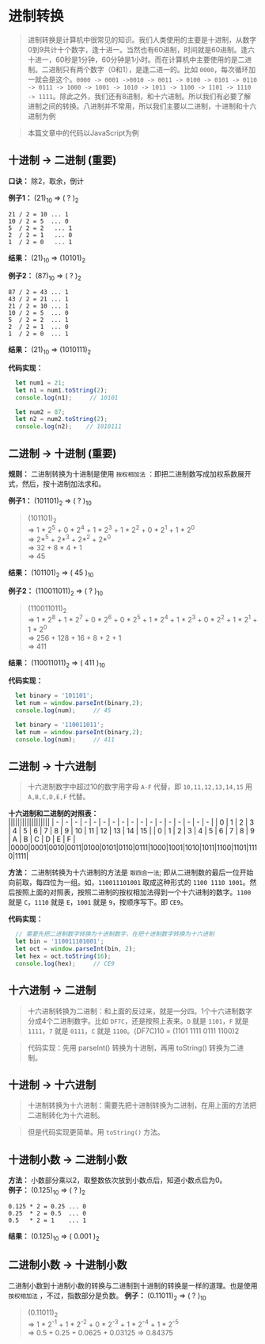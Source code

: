 # 进制转换

> 进制转换是计算机中很常见的知识。我们人类使用的主要是十进制，从数字0到9共计十个数字，逢十进一。当然也有60进制，时间就是60进制。逢六十进一，60秒是1分钟，60分钟是1小时。而在计算机中主要使用的是二进制。二进制只有两个数字（0和1），是逢二进一的。比如 `0000`，每次循环加一就会是这个。`0000 -> 0001 ->0010 -> 0011 -> 0100 -> 0101 -> 0110 -> 0111 -> 1000 -> 1001 -> 1010 -> 1011 -> 1100 -> 1101 -> 1110 -> 1111`。除此之外，我们还有8进制，和十六进制。所以我们有必要了解进制之间的转换。八进制并不常用，所以我们主要以二进制，十进制和十六进制为例

> 本篇文章中的代码以JavaScript为例

## 十进制 -> 二进制 (重要)

**口诀：** 除2，取余，倒计  

**例子1：** (21)<sub>10</sub> => ( ? )<sub>2</sub>  
```
21 / 2 = 10 ... 1  
10 / 2 = 5  ... 0  
5  / 2 = 2   ... 1  
2  / 2 = 1   ... 0  
1  / 2 = 0   ... 1  
```
**结果：** (21)<sub>10</sub> => (10101)<sub>2</sub>

**例子2：** (87)<sub>10</sub> => ( ? )<sub>2</sub>  
```
87 / 2 = 43 ... 1  
43 / 2 = 21 ... 1  
21 / 2 = 10 ... 1  
10 / 2 = 5  ... 0  
5  / 2 = 2  ... 1  
2  / 2 = 1  ... 0  
1  / 2 = 0  ... 1  
```
**结果：** (21)<sub>10</sub> => (1010111)<sub>2</sub>  

**代码实现：**
```javascript
  let num1 = 21;
  let n1 = num1.toString(2);
  console.log(n1);     // 10101

  let num2 = 87;
  let n2 = num2.toString(2);
  console.log(n2);    // 1010111
```

## 二进制 -> 十进制 (重要)
**规则：** 二进制转换为十进制是使用 `按权相加法` ：即把二进制数写成加权系数展开式，然后，按十进制加法求和。

**例子1：** (101101)<sub>2</sub> => ( ? )<sub>10</sub>
> (101101)<sub>2</sub>  
=> 1 * 2<sup>5</sup> + 0 * 2<sup>4</sup> + 1 * 2<sup>3</sup> + 1 * 2<sup>2</sup> + 0 * 2<sup>1</sup> + 1 * 2<sup>0</sup>  
=> 2*<sup>5</sup> + 2*<sup>3</sup> + 2*<sup>2</sup> + 2*<sup>0</sup>  
=> 32 + 8 * 4 + 1  
=> 45

**结果：** (101101)<sub>2</sub> => ( 45 )<sub>10</sub>

**例子2：** (110011011)<sub>2</sub> => ( ? )<sub>10</sub>
> (110011011)<sub>2</sub>  
=> 1 * 2<sup>8</sup> + 1 * 2<sup>7</sup> + 0 * 2<sup>6</sup> + 0 * 2<sup>5</sup> + 1 * 2<sup>4</sup> + 1 * 2<sup>3</sup> + 0 * 2<sup>2</sup> + 1 * 2<sup>1</sup> + 1 * 2<sup>0</sup>  
=> 256 + 128 + 16 + 8 + 2 + 1  
=> 411

**结果：** (110011011)<sub>2</sub> => ( 411 )<sub>10</sub>

**代码实现：** 
```javascript
  let binary = '101101';
  let num = window.parseInt(binary,2);
  console.log(num);     // 45

  let binary = '110011011';
  let num = window.parseInt(binary,2);
  console.log(num);     // 411
```

## 二进制 -> 十六进制
> 十六进制数字中超过10的数字用字母 `A-F` 代替，即 `10,11,12,13,14,15` 用 `A,B,C,D,E,F` 代替。

**十六进制和二进制的对照表：**  
||||||||||||||||||
| - | - | - | - | - | - | - | - | - | - | - | - | - | - | - | - | - |
| 0 | 1 | 2 | 3 | 4 | 5 | 6 | 7 | 8 | 9 | 10 | 11 | 12 | 13 | 14 | 15 |
| 0 | 1 | 2 | 3 | 4 | 5 | 6 | 7 | 8 | 9 | A | B | C | D | E | F |
|0000|0001|0010|0011|0100|0101|0110|0111|1000|1001|1010|1011|1100|1101|1110|1111|

**方法：** 二进制转换为十六进制的方法是 `取四合一法`; 即从二进制数的最后一位开始向前取，每四位为一组。如，`110011101001` 取成这种形式的 `1100 1110 1001`。然后按照上面的对照表，按照二进制的按权相加法得到一个十六进制的数字。`1100` 就是 `C`，`1110` 就是 `E`，`1001` 就是 `9`，按顺序写下。即 `CE9`。

**代码实现：**
```javascript
  // 需要先把二进制数字转换为十进制数字，在把十进制数字转换为十六进制
  let bin = '110011101001';
  let oct = window.parseInt(bin, 2);
  let hex = oct.toString(16);
  console.log(hex);     // CE9
```

## 十六进制 -> 二进制
> 十六进制转换为二进制：和上面的反过来，就是一分四。1个十六进制数字分成4个二进制数字。比如 `DF7C`，还是按照上表来。`D` 就是 `1101`，`F` 就是 `1111`，`7` 就是 `0111`，`C` 就是 `1100`。(DF7C)10 = (1101 1111 0111 1100)2

> 代码实现：先用 parseInt() 转换为十进制，再用 toString() 转换为二进制。

## 十进制 -> 十六进制
> 十进制转换为十六进制：需要先把十进制转换为二进制，在用上面的方法把二进制转化为十六进制。

> 但是代码实现更简单。用 `toString()` 方法。


## 十进制小数 -> 二进制小数
**方法：** 小数部分乘以2，取整数依次放到小数点后，知道小数点后为0。  
**例子：**  (0.125)<sub>10</sub>  => ( ? )<sub>2</sub>
```
0.125 * 2 = 0.25 ... 0  
0.25  * 2 = 0.5  ... 0  
0.5   * 2 = 1    ... 1
```
**结果：** (0.125)<sub>10</sub>  => ( 0.001 )<sub>2</sub>

## 二进制小数  -> 十进制小数
二进制小数到十进制小数的转换与二进制到十进制的转换是一样的道理。也是使用 `按权相加法` ，不过，指数部分是负数。
**例子：** (0.11011)<sub>2</sub>  => ( ? )<sub>10</sub>
> (0.11011)<sub>2</sub>  
=> 1 * 2<sup>-1</sup> + 1 * 2<sup>-2</sup> + 0 * 2<sup>-3</sup> + 1 * 2<sup>-4</sup> + 1 * 2<sup>-5</sup>  
=> 0.5 + 0.25 + 0.0625 + 0.03125
=> 0.84375